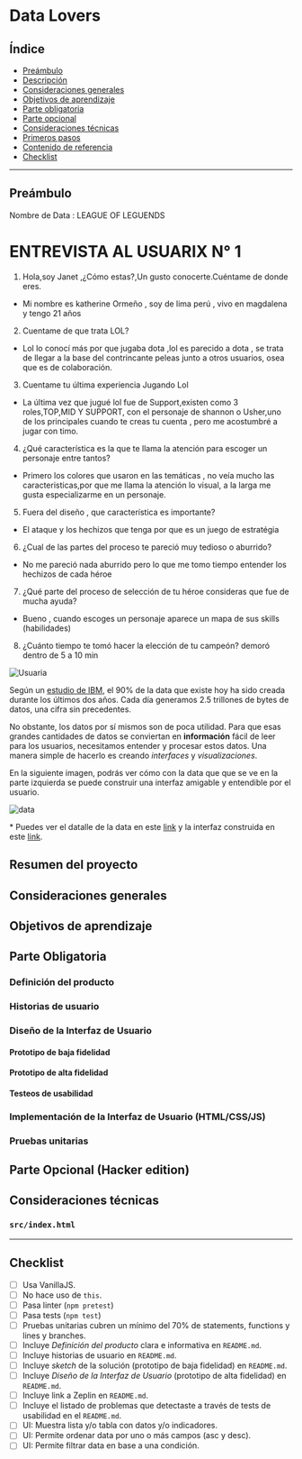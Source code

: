 # Data Lovers

## Índice

* [Preámbulo](#preámbulo)
* [Descripción](#resumen-del-proyecto)
* [Consideraciones generales](#consideraciones-generales)
* [Objetivos de aprendizaje](#objetivos-de-aprendizaje)
* [Parte obligatoria](#parte-obligatoria)
* [Parte opcional](#parte-opcional-hacker-edition)
* [Consideraciones técnicas](#consideraciones-técnicas)
* [Primeros pasos](#primeros-pasos)
* [Contenido de referencia](#contenido-de-referencia)
* [Checklist](#checklist)

***

## Preámbulo

Nombre de Data  : LEAGUE OF LEGUENDS
# ENTREVISTA AL USUARIX  N° 1
1. Hola,soy Janet ,¿Cómo estas?,Un gusto conocerte.Cuéntame de donde eres.

- Mi nombre es katherine Ormeño , soy de lima perú , vivo en        magdalena y tengo 21 años
2. Cuentame de que trata LOL?
- Lol lo conocí más por que jugaba dota ,lol es parecido a dota ,  se trata de llegar a la base del contrincante peleas junto a otros usuarios,  osea que es de colaboración.
3. Cuentame tu última experiencia Jugando Lol
- La última vez que jugué lol fue de Support,existen como 3 roles,TOP,MID Y SUPPORT,
con el personaje de shannon o Usher,uno de los principales cuando te creas
tu cuenta , pero me acostumbré  a jugar con timo.
4. ¿Qué característica es la que te llama la atención para escoger un personaje entre tantos?
- Primero los colores que usaron en las temáticas , no veía mucho las caracteristicas,por que
me llama la atención lo visual, a la larga me gusta especializarme en un personaje.
5. Fuera del diseño , que característica es importante?
- El ataque y los hechizos que tenga por que es un juego de estratégia
6. ¿Cual de las partes del proceso te pareció muy tedioso o aburrido?
- No me pareció nada aburrido pero lo que me tomo tiempo entender los hechizos de cada héroe
7. ¿Qué  parte del proceso de selección de tu héroe consideras que fue de mucha ayuda?
- Bueno , cuando escoges un personaje aparece un mapa de sus skills (habilidades)
8. ¿Cuánto tiempo te tomó hacer la elección de tu campeón?
demoró dentro de 5 a 10 min

![Usuaria](https://github.com/JanetGM/lim-2018-11-bc-core-am-data-lovers/tree/developmentJG\src\imagenes\USUARIA1.png)


Según un [estudio de IBM](https://www-01.ibm.com/common/ssi/cgi-bin/ssialias?htmlfid=WRL12345USEN),
el 90% de la data que existe hoy ha sido creada durante los últimos dos años.
Cada día generamos 2.5 trillones de bytes de datos, una cifra sin precedentes.

No obstante, los datos por sí mismos son de poca utilidad. Para que esas
grandes cantidades de datos se conviertan en **información** fácil de leer para
los usuarios, necesitamos entender y procesar estos datos. Una manera simple de
hacerlo es creando _interfaces_ y _visualizaciones_.

En la siguiente imagen, podrás ver cómo con la data que que se ve en la parte
izquierda se puede construir una interfaz amigable y entendible por el usuario.

![data](http://www.pngall.com/wp-content/uploads/2016/05/League-of-Legends-PNG-Images.png)


\* Puedes ver el datalle de la data en este [link](https://gist.github.com/lalogf/dd4aa3017a9f8aa8f90dfbca382c4dc9#file-student-json)
y la interfaz construida en este [link](https://app.talento.laboratoria.la/profile/HFOoMpOreBU2psCcjjLg5O2EWEv2).

## Resumen del proyecto


## Consideraciones generales


## Objetivos de aprendizaje


## Parte Obligatoria
### Definición del producto
### Historias de usuario
### Diseño de la Interfaz de Usuario

#### Prototipo de baja fidelidad
#### Prototipo de alta fidelidad

#### Testeos de usabilidad
### Implementación de la Interfaz de Usuario (HTML/CSS/JS)
### Pruebas unitarias
## Parte Opcional (Hacker edition)
## Consideraciones técnicas
### `src/index.html`
***

## Checklist

* [ ] Usa VanillaJS.
* [ ] No hace uso de `this`.
* [ ] Pasa linter (`npm pretest`)
* [ ] Pasa tests (`npm test`)
* [ ] Pruebas unitarias cubren un mínimo del 70% de statements, functions y
  lines y branches.
* [ ] Incluye _Definición del producto_ clara e informativa en `README.md`.
* [ ] Incluye historias de usuario en `README.md`.
* [ ] Incluye _sketch_ de la solución (prototipo de baja fidelidad) en
  `README.md`.
* [ ] Incluye _Diseño de la Interfaz de Usuario_ (prototipo de alta fidelidad)
  en `README.md`.
* [ ] Incluye link a Zeplin en `README.md`.
* [ ] Incluye el listado de problemas que detectaste a través de tests de
  usabilidad en el `README.md`.
* [ ] UI: Muestra lista y/o tabla con datos y/o indicadores.
* [ ] UI: Permite ordenar data por uno o más campos (asc y desc).
* [ ] UI: Permite filtrar data en base a una condición.
